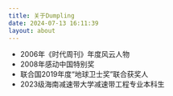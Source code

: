 ```yaml
---
title: 关于Dumpling
date: 2024-07-13 16:11:39
layout: about
---
```


* 2006年《时代周刊》年度风云人物
* 2008年感动中国特别奖
* 联合国2019年度“地球卫士奖”联合获奖人
* 2023级海南减速带大学减速带工程专业本科生
